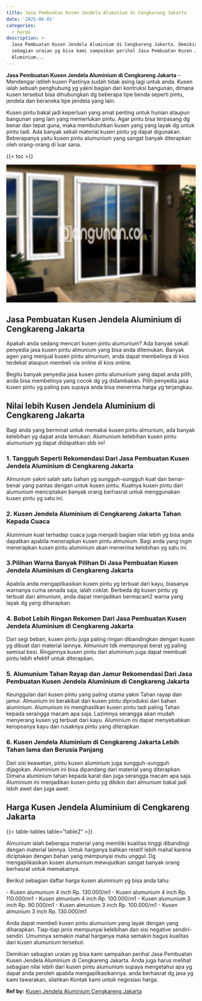 ```yaml
---
title: Jasa Pembuatan Kusen Jendela Aluminium di Cengkareng Jakarta
date: '2025-06-01'
categories:
  - harga
description: >-
  Jasa Pembuatan Kusen Jendela Aluminium di Cengkareng Jakarta. Demikian
  sebagian uraian yg bisa kami sampaikan perihal Jasa Pembuatan Kusen Jendela
  Aluminium...
---
```


**Jasa Pembuatan Kusen Jendela Aluminium di Cengkareng Jakarta** – Mendengar istileh kusen Pastinya sudah tidak asing lagi untuk anda. Kusen ialah sebuah penghubung yg yakni bagian dari kontruksi bangunan, dimana kusen tersebut bisa dihubungkan dg beberapa tipe benda seperti pintu, jendela dan beraneka tipe jendela yang lain.

Kusen pintu bakal jadi keperluan yang amat penting untuk hunian ataupun bangunan yang lain yang memerlukan pintu. Agar pintu bisa terpasang dg benar dan tepat guna, maka membutuhkan kusen yang yang layak dg untuk pintu tadi. Ada banyak sekali material kusen pintu yg dapat digunakan. Beberapanya yaitu kusen pintu alumunium yang sangat banyak diterapkan oleh orang-orang di luar sana.

{{< toc >}}

![Jasa Pembuatan Kusen Jendela Aluminium di Cengkareng Jakarta](/images/harga-kusen-jendela-alumunium-30.png)

## Jasa Pembuatan Kusen Jendela Aluminium di Cengkareng Jakarta

Apakah anda sedang mencari kusen pintu alumunium? Ada banyak sekali penyedia jasa kusen pintu almunium yang bisa anda ditemukan. Banyak agen yang menjual kusen pintu almunium, anda dapat membelinya di kios terdekat ataupun membeli via online di kios online.

Begitu banyak penyedia jasa kusen pintu alumunium yang dapat anda pilih, anda bisa membelinya yang cocok dg yg didambakan. Pilih penyedia jasa kusen pintu yg paling pas supaya anda bisa menerima harga yg terjangkau.

## Nilai lebih Kusen Jendela Aluminium di Cengkareng Jakarta

Bagi anda yang berminat untuk memakai kusen pintu almunium, ada banyak kelebihan yg dapat anda temukan. Alumunium kelebihan kusen pintu alumunium yg dapat didapatkan sbb ini!

### 1\. Tangguh Seperti Rekomendasi Dari Jasa Pembuatan Kusen Jendela Aluminium di Cengkareng Jakarta

Almunium yakni salah satu bahan yg sungguh-sungguh kuat dan benar-benar yang pantas dengan untuk kusen pintu. Kuatnya kusen pintu dari alumunium menciptakan banyak orang berhasrat untuk menggunakan kusen pintu yg satu ini.

### 2\. Kusen Jendela Aluminium di Cengkareng Jakarta Tahan Kepada Cuaca

Aluminium kuat terhadap cuaca juga menjadi bagian nilai lebih yg bisa anda dapatkan apabila menerapkan kusen pintu almunium. Bagi anda yang ingin menerapkan kusen pintu aluminium akan menerima kelebihan yg satu ini.

### 3.Pilihan Warna Banyak Pilihan Di Jasa Pembuatan Kusen Jendela Aluminium di Cengkareng Jakarta

Apabila anda mengaplikasikan kusen pintu yg terbuat dari kayu, biasanya warnanya cuma senada saja, ialah coklat. Berbeda dg kusen pintu yg terbuat dari almunium, anda dapat menjadikan bermacam2 warna yang layak dg yang diharapkan.

### 4\. Bobot Lebih Ringan Rekomen Dari Jasa Pembuatan Kusen Jendela Aluminium di Cengkareng Jakarta

Dari segi beban, kusen pintu juga paling ringan dibandingkan dengan kusen yg dibuat dari material lainnya. Almunium tdk mempunyai berat yg paling semisal besi. Ringannya kusen pintu dari aluminium juga dapat membuat pintu lebih efektif untuk diterapkan.

### 5\. Alumunium Tahan Rayap dan Jamur Rekomendasi Dari Jasa Pembuatan Kusen Jendela Aluminium di Cengkareng Jakarta

Keunggulan dari kusen pintu yang paling utama yakni Tahan rayap dan jamur. Almunium ini berakibat dari kusen pintu diproduksi dari bahan aluminium. Alumunium ini menghasilkan kusen pintu tadi paling Tahan kepada serangga macam apa saja. Lazimnya serangga akan mudah menyerang kusen yg terbuat dari kayu. Aluminium ini dapat menyebabkan keroposnya kayu dan rusaknya pintu yang diterapkan.

### 6\. Kusen Jendela Aluminium di Cengkareng Jakarta Lebih Tahan lama dan Berusia Panjang

Dari sisi keawetan, pintu kusen aluminium juga sungguh-sungguh dijagokan. Aluminium ini bisa dipandang dari material yang diterapkan. Dimana aluminium tahan kepada karat dan juga serangga macam apa saja. Aluminium ini menjadikan kusen pintu yg dibikin dari almunium bakal jadi lebih awet dan juga awet.

## Harga Kusen Jendela Aluminium di Cengkareng Jakarta

{{< table-tables table="table2" >}}

Almunium ialah beberapa material yang memiliki kualitas tinggi dibandingi dengan material lainnya. Untuk harganya bahkan relatif lebih mahal karena diciptakan dengan bahan yang mempunyai mutu unggul. Dg mengaplikasikan kusen alumunium mewujudkan sangat banyak orang berhasrat untuk memakainya.

Berikut sebagian daftar harga kusen aluminium yg bisa anda tahu:

\- Kusen alumunium 4 inch Rp. 130.000/m1 - Kusen alumunium 4 inch Rp. 110.000/m1 - Kusen almunium 4 inch Rp. 100.000/m1 - Kusen alumunium 3 inch Rp. 90.000/m1 - Kusen almunium 3 inch Rp. 100.000/m1 - Kusen almunium 3 inch Rp. 130.000/m1

Anda dapat membeli kusen pintu alumunium yang layak dengan yang diharapkan. Tiap-tiap jenis mempunyai kelebihan dan sisi negative sendiri-sendiri. Umumnya semakin mahal harganya maka semakin bagus kualitas dari kusen alumunium tersebut.

Demikian sebagian uraian yg bisa kami sampaikan perihal Jasa Pembuatan Kusen Jendela Aluminium di Cengkareng Jakarta. Anda juga harus melihat sebagian nilai lebih dari kusen pintu alumunium supaya mengetahui apa yg dapat anda peroleh apabila mengaplikasikannya. anda berhasrat dg jasa yg kami tawarakan, silahkan Kontak kami untuk negosiasi harga.

**Ref by:** [Kusen Jendela Aluminium Cengkareng Jakarta](https://id.wikipedia.org/wiki/Kusen)
